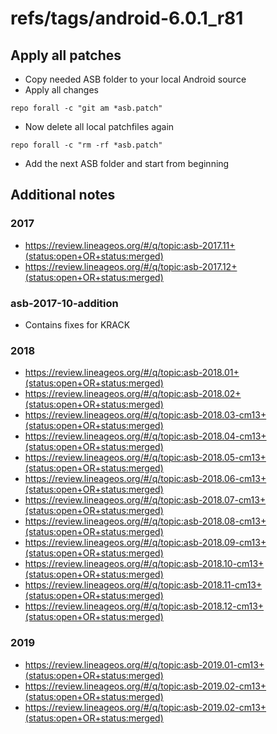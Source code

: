 # refs/tags/android-6.0.1_r81

## Apply all patches

- Copy needed ASB folder to your local Android source
- Apply all changes

```
repo forall -c "git am *asb.patch"
```

- Now delete all local patchfiles again

```
repo forall -c "rm -rf *asb.patch"
```

- Add the next ASB folder and start from beginning


## Additional notes

### 2017

- https://review.lineageos.org/#/q/topic:asb-2017.11+(status:open+OR+status:merged)
- https://review.lineageos.org/#/q/topic:asb-2017.12+(status:open+OR+status:merged)

### asb-2017-10-addition

- Contains fixes for KRACK


### 2018

- https://review.lineageos.org/#/q/topic:asb-2018.01+(status:open+OR+status:merged)
- https://review.lineageos.org/#/q/topic:asb-2018.02+(status:open+OR+status:merged)
- https://review.lineageos.org/#/q/topic:asb-2018.03-cm13+(status:open+OR+status:merged)
- https://review.lineageos.org/#/q/topic:asb-2018.04-cm13+(status:open+OR+status:merged)
- https://review.lineageos.org/#/q/topic:asb-2018.05-cm13+(status:open+OR+status:merged)
- https://review.lineageos.org/#/q/topic:asb-2018.06-cm13+(status:open+OR+status:merged)
- https://review.lineageos.org/#/q/topic:asb-2018.07-cm13+(status:open+OR+status:merged)
- https://review.lineageos.org/#/q/topic:asb-2018.08-cm13+(status:open+OR+status:merged)
- https://review.lineageos.org/#/q/topic:asb-2018.09-cm13+(status:open+OR+status:merged)
- https://review.lineageos.org/#/q/topic:asb-2018.10-cm13+(status:open+OR+status:merged)
- https://review.lineageos.org/#/q/topic:asb-2018.11-cm13+(status:open+OR+status:merged)
- https://review.lineageos.org/#/q/topic:asb-2018.12-cm13+(status:open+OR+status:merged)

### 2019

- https://review.lineageos.org/#/q/topic:asb-2019.01-cm13+(status:open+OR+status:merged)
- https://review.lineageos.org/#/q/topic:asb-2019.02-cm13+(status:open+OR+status:merged)
- https://review.lineageos.org/#/q/topic:asb-2019.02-cm13+(status:open+OR+status:merged)
